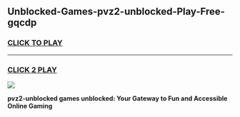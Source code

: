 
## Unblocked-Games-pvz2-unblocked-Play-Free-gqcdp
<h3>
<a href="https://premium76.site?title=pvz2-unblocked&ref=19M">CLICK TO PLAY</a></h3>
<hr>

<h3>
<a href="https://premium76.site?title=pvz2-unblocked&ref=19M">CLICK 2 PLAY</a>
  
</h3>

<a href="https://premium76.site?title=pvz2-unblocked&ref=19M"><img src="https://clearcache.store/games.png"></a>


**pvz2-unblocked games unblocked: Your Gateway to Fun and Accessible Online Gaming**
